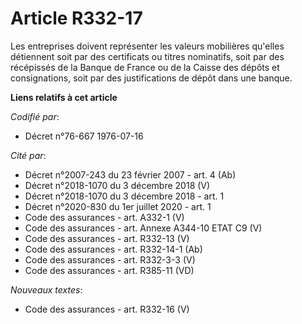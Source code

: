 # Article R332-17

Les entreprises doivent représenter les valeurs mobilières qu'elles détiennent soit par des certificats ou titres nominatifs,
soit par des récépissés de la Banque de France ou de la Caisse des dépôts et consignations, soit par des justifications de
dépôt dans une banque.

**Liens relatifs à cet article**

_Codifié par_:

  - Décret n°76-667 1976-07-16

_Cité par_:

  - Décret  n°2007-243 du 23 février 2007 - art. 4 (Ab)
  - Décret n°2018-1070 du 3 décembre 2018 (V)
  - Décret n°2018-1070 du 3 décembre 2018 - art. 1
  - Décret n°2020-830 du 1er juillet 2020 - art. 1
  - Code des assurances - art. A332-1 (V)
  - Code des assurances - art. Annexe A344-10 ETAT C9 (V)
  - Code des assurances - art. R332-13 (V)
  - Code des assurances - art. R332-14-1 (Ab)
  - Code des assurances - art. R332-3-3 (V)
  - Code des assurances - art. R385-11 (VD)

_Nouveaux textes_:

  - Code des assurances - art. R332-16 (V)
